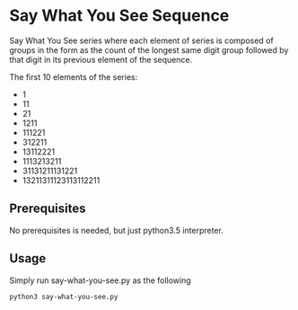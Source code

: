 # Say What You See Sequence

Say What You See series where each element of series is composed of groups in the form as the count of the longest same digit group followed by that digit in its previous element of the sequence.

The first 10 elements of the series:
* 1
* 11
* 21
* 1211
* 111221
* 312211
* 13112221
* 1113213211
* 31131211131221
* 13211311123113112211

## Prerequisites
   No prerequisites is needed, but just python3.5 interpreter.

## Usage
   Simply run say-what-you-see.py as the following
   
   ```commandline
   python3 say-what-you-see.py
```
